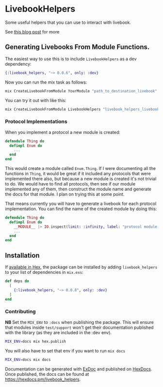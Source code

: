 # LivebookHelpers

Some useful helpers that you can use to interact with livebook.

See [this blog post](https://blog.appsignal.com/2022/05/24/livebook-for-elixir-just-what-the-docs-ordered.html) for more

## Generating Livebooks From Module Functions.

The easiest way to use this is to include `LivebookHelpers` as a dev dependency:

```elixir
{:livebook_helpers, "~> 0.0.6", only: :dev}
```

Now you can run the mix task as follows:

```sh
mix CreateLivebookFromModule YourModule "path_to_destination_livebook"
```

You can try it out with like this:

```sh
mix CreateLivebookFromModule LivebookHelpers "livebook_helpers_livebook"
```

### Protocol Implementations

When you implement a protocol a new module is created:

```elixir
defmodule Thing do
  defimpl Enum do
    ...
  end
end
```

This would create a module called `Enum.Thing`. If I were documenting all the functions in `Thing`, it would be great if it included any protocols that were implemented there also, but because a new module is created it's not trivial to do. We would have to find all protocols, then see if our module implemented any of them, then construct the module name and generate the docs for that module. I plan on trying this at some point.

That means currently you will have to generate a livebook for each protocol implementation. You can find the name of the created module by doing this:

```elixir
defmodule Thing do
  defimpl Enum do
    __MODULE__ |> IO.inspect(limit: :infinity, label: "protocol module name")
    ...
  end
end
```

## Installation

If [available in Hex](https://hex.pm/docs/publish), the package can be installed
by adding `livebook_helpers` to your list of dependencies in `mix.exs`:

```elixir
def deps do
  [
    {:livebook_helpers, "~> 0.0.8", only: :dev}
  ]
end
```

### Contributing

**NB** Set the `MIX_ENV` to `:docs` when publishing the package. This will ensure that modules inside `test/support` won't get their documentation published with the library (as they are included in the :dev env).

```sh
MIX_ENV=docs mix hex.publish
```

You will also have to set that env if you want to run `mix docs`

```sh
MIX_ENV=docs mix docs
```


Documentation can be generated with [ExDoc](https://github.com/elixir-lang/ex_doc)
and published on [HexDocs](https://hexdocs.pm). Once published, the docs can
be found at <https://hexdocs.pm/livebook_helpers>.
